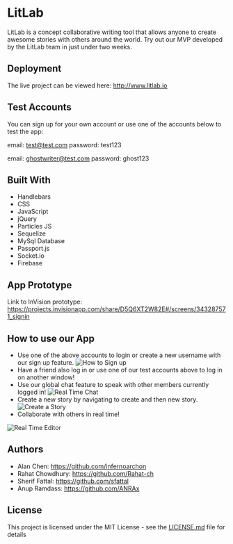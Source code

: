 # LitLab

LitLab is a concept collaborative writing tool that allows anyone to create awesome stories with others around the world. Try out our MVP developed by the LitLab team in just under two weeks.

## Deployment

The live project can be viewed here: http://www.litlab.io

## Test Accounts
You can sign up for your own account or use one of the accounts below to test the app:

email: test@test.com
password: test123

email: ghostwriter@test.com
password: ghost123

## Built With

* Handlebars
* CSS
* JavaScript
* jQuery
* Particles JS
* Sequelize
* MySql Database
* Passport.js
* Socket.io
* Firebase

## App Prototype

Link to InVision prototype: https://projects.invisionapp.com/share/D5Q6XT2W82E#/screens/343287571_signin


## How to use our App

* Use one of the above accounts to login or create a new username with our sign up feature.
![How to Sign up](https://media.giphy.com/media/cYVOiCtLff6litSm6Z/giphy.gif "Sign up")
* Have a friend also log in or use one of our test accounts above to log in on another window!
* Use our global chat feature to speak with other members currently logged in!
![Real Time Chat](https://media.giphy.com/media/yv3NHb664z4GyCoI45/giphy.gif "Real Time Chat")
* Create a new story by navigating to create and then new story.
![Create a Story](https://media.giphy.com/media/1gQsVxKoL5IcT1dDSK/giphy.gif "Create a Story")
* Collaborate with others in real time!

![Real Time Editor](https://media.giphy.com/media/28OCBQV1TSMBu0l3j8/giphy.gif "Real Time Editor")

## Authors

* Alan Chen: https://github.com/infernoarchon
* Rahat Chowdhury: https://github.com/Rahat-ch
* Sherif Fattal: https://github.com/sfattal
* Anup Ramdass: https://github.com/ANRAx


## License

This project is licensed under the MIT License - see the [LICENSE.md](LICENSE.md) file for details
